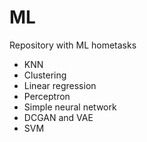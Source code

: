 # ML

Repository with ML hometasks

* KNN
* Clustering
* Linear regression
* Perceptron
* Simple neural network
* DCGAN and VAE
* SVM
